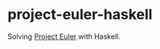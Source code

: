 project-euler-haskell
=====================

Solving [Project Euler](http://projecteuler.net/) with Haskell.

